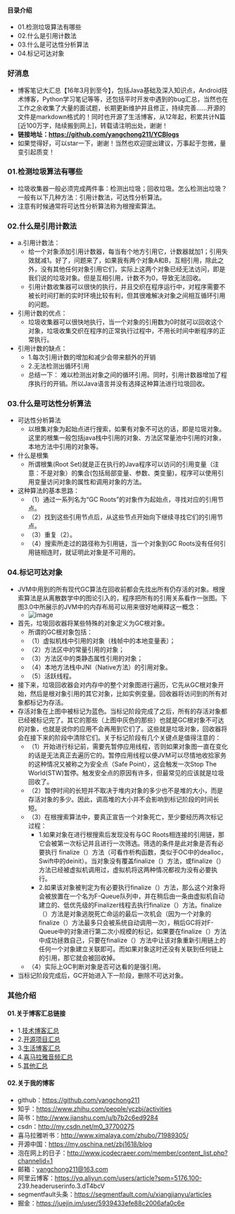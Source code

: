 #### 目录介绍
- 01.检测垃圾算法有哪些
- 02.什么是引用计数法
- 03.什么是可达性分析算法
- 04.标记可达对象




### 好消息
- 博客笔记大汇总【16年3月到至今】，包括Java基础及深入知识点，Android技术博客，Python学习笔记等等，还包括平时开发中遇到的bug汇总，当然也在工作之余收集了大量的面试题，长期更新维护并且修正，持续完善……开源的文件是markdown格式的！同时也开源了生活博客，从12年起，积累共计N篇[近100万字，陆续搬到网上]，转载请注明出处，谢谢！
- **链接地址：https://github.com/yangchong211/YCBlogs**
- 如果觉得好，可以star一下，谢谢！当然也欢迎提出建议，万事起于忽微，量变引起质变！




### 01.检测垃圾算法有哪些
- 垃圾收集器一般必须完成两件事：检测出垃圾；回收垃圾。怎么检测出垃圾？一般有以下几种方法：引用计数法，可达性分析算法。
- 注意有时候通常将可达性分析算法称为根搜索算法。


### 02.什么是引用计数法
- a.引用计数法：
	* 给一个对象添加引用计数器，每当有个地方引用它，计数器就加1；引用失效就减1。好了，问题来了，如果我有两个对象A和B，互相引用，除此之外，没有其他任何对象引用它们，实际上这两个对象已经无法访问，即是我们说的垃圾对象。但是互相引用，计数不为0，导致无法回收。
	* 引用计数收集器可以很快的执行，并且交织在程序运行中，对程序需要不被长时间打断的实时环境比较有利，但其很难解决对象之间相互循环引用的问题。
- 引用计数的优点：
    - 垃圾收集器可以很快地执行，当一个对象的引用数为0时就可以回收这个对象，垃圾收集交织在程序的正常执行过程中，不用长时间中断程序的正常执行。
- 引用计数的缺点：
    - 1.每次引用计数的增加和减少会带来额外的开销
    - 2.无法检测出循环引用
    - 总结一下： 难以检测出对象之间的循环引用。同时，引用计数器增加了程序执行的开销。所以Java语言并没有选择这种算法进行垃圾回收。




### 03.什么是可达性分析算法
- 可达性分析算法
	* 以根集对象为起始点进行搜索，如果有对象不可达的话，即是垃圾对象。这里的根集一般包括java栈中引用的对象、方法区常量池中引用的对象，本地方法中引用的对象等。
- 什么是根集
    - 所谓根集(Root Set)就是正在执行的Java程序可以访问的引用变量（注意：不是对象）的集合(包括局部变量、参数、类变量)，程序可以使用引用变量访问对象的属性和调用对象的方法。
- 这种算法的基本思路：
    - （1）通过一系列名为“GC Roots”的对象作为起始点，寻找对应的引用节点。
    - （2）找到这些引用节点后，从这些节点开始向下继续寻找它们的引用节点。
    - （3）重复（2）。
    - （4）搜索所走过的路径称为引用链，当一个对象到GC Roots没有任何引用链相连时，就证明此对象是不可用的。




### 04.标记可达对象
- JVM中用到的所有现代GC算法在回收前都会先找出所有仍存活的对象。根搜索算法是从离散数学中的图论引入的，程序把所有的引用关系看作一张图。下图3.0中所展示的JVM中的内存布局可以用来很好地阐释这一概念：
    - ![image](https://upload-images.jianshu.io/upload_images/3789193-db98b5d3a266c24d.png?imageMogr2/auto-orient/strip%7CimageView2/2/w/584/format/webp)
- 首先，垃圾回收器将某些特殊的对象定义为GC根对象。
    - 所谓的GC根对象包括：
    - （1）虚拟机栈中引用的对象（栈帧中的本地变量表）；
    - （2）方法区中的常量引用的对象；
    - （3）方法区中的类静态属性引用的对象；
    - （4）本地方法栈中JNI（Native方法）的引用对象。
    - （5）活跃线程。
- 接下来，垃圾回收器会对内存中的整个对象图进行遍历，它先从GC根对象开始，然后是根对象引用的其它对象，比如实例变量。回收器将访问到的所有对象都标记为存活。
- 存活对象在上图中被标记为蓝色。当标记阶段完成了之后，所有的存活对象都已经被标记完了。其它的那些（上图中灰色的那些）也就是GC根对象不可达的对象，也就是说你的应用不会再用到它们了。这些就是垃圾对象，回收器将会在接下来的阶段中清除它们。关于标记阶段有几个关键点是值得注意的：
    - （1）开始进行标记前，需要先暂停应用线程，否则如果对象图一直在变化的话是无法真正去遍历它的。暂停应用线程以便JVM可以尽情地收拾家务的这种情况又被称之为安全点（Safe Point），这会触发一次Stop The World(STW)暂停。触发安全点的原因有许多，但最常见的应该就是垃圾回收了。
    - （2）暂停时间的长短并不取决于堆内对象的多少也不是堆的大小，而是存活对象的多少。因此，调高堆的大小并不会影响到标记阶段的时间长短。
    - （3）在根搜索算法中，要真正宣告一个对象死亡，至少要经历两次标记过程：
        - 1.如果对象在进行根搜索后发现没有与GC Roots相连接的引用链，那它会被第一次标记并且进行一次筛选。筛选的条件是此对象是否有必要执行 finalize（）方法（可看作析构函数，类似于OC中的dealloc，Swift中的deinit）。当对象没有覆盖finalize（）方法，或finalize（）方法已经被虚拟机调用过，虚拟机将这两种情况都视为没有必要执行。
        - 2.如果该对象被判定为有必要执行finalize（）方法，那么这个对象将会被放置在一个名为F-Queue队列中，并在稍后由一条由虚拟机自动建立的、低优先级的Finalizer线程去执行finalize（）方法。finalize（）方法是对象逃脱死亡命运的最后一次机会（因为一个对象的finalize（）方法最多只会被系统自动调用一次），稍后GC将对F-Queue中的对象进行第二次小规模的标记，如果要在finalize（）方法中成功拯救自己，只要在finalize（）方法中让该对象重新引用链上的任何一个对象建立关联即可。而如果对象这时还没有关联到任何链上的引用，那它就会被回收掉。
    - （4）实际上GC判断对象是否可达看的是强引用。
- 当标记阶段完成后，GC开始进入下一阶段，删除不可达对象。




### 其他介绍
#### 01.关于博客汇总链接
- 1.[技术博客汇总](https://www.jianshu.com/p/614cb839182c)
- 2.[开源项目汇总](https://blog.csdn.net/m0_37700275/article/details/80863574)
- 3.[生活博客汇总](https://blog.csdn.net/m0_37700275/article/details/79832978)
- 4.[喜马拉雅音频汇总](https://www.jianshu.com/p/f665de16d1eb)
- 5.[其他汇总](https://www.jianshu.com/p/53017c3fc75d)



#### 02.关于我的博客
- github：https://github.com/yangchong211
- 知乎：https://www.zhihu.com/people/yczbj/activities
- 简书：http://www.jianshu.com/u/b7b2c6ed9284
- csdn：http://my.csdn.net/m0_37700275
- 喜马拉雅听书：http://www.ximalaya.com/zhubo/71989305/
- 开源中国：https://my.oschina.net/zbj1618/blog
- 泡在网上的日子：http://www.jcodecraeer.com/member/content_list.php?channelid=1
- 邮箱：yangchong211@163.com
- 阿里云博客：https://yq.aliyun.com/users/article?spm=5176.100- 239.headeruserinfo.3.dT4bcV
- segmentfault头条：https://segmentfault.com/u/xiangjianyu/articles
- 掘金：https://juejin.im/user/5939433efe88c2006afa0c6e








